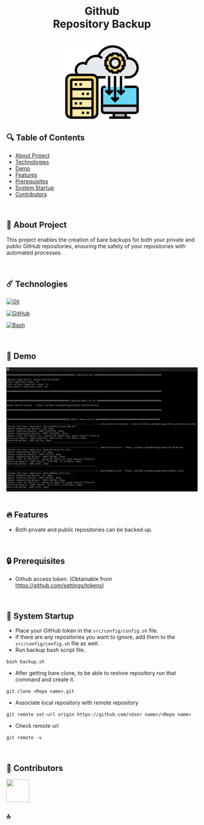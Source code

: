 <h1 id="top" align="center">Github <br/> Repository Backup</h1> 

<br>

<div align="center">
    <img width=200 src="assets/favicon.png">
</div>

## 🔍 Table of Contents

- [About Project](#intro)
- [Technologies](#technologies)
- [Demo](#demo)
- [Features](#features)
- [Prerequisites](#prerequisites)
- [System Startup](#system-startup)
- [Contributors](#contributors)

<br/>

<h2 id="intro">📌 About Project</h2> 

This project enables the creation of bare backups for both your private and public GitHub repositories, ensuring the safety of your repositories with automated processes.

<br/>

<h2 id="technologies">☄️ Technologies</h2>

[![Git](https://img.shields.io/badge/GIT-E44C30?style=for-the-badge&logo=git&logoColor=white)](https://git-scm.com/)

[![GitHub](https://img.shields.io/badge/github-%23121011.svg?style=for-the-badge&logo=github&logoColor=white)](https://github.com/ahmettoguz)

[![Bash](https://img.shields.io/badge/Shell_Script-121011?style=for-the-badge&logo=gnu-bash&logoColor=white)](https://www.gnu.org/software/bash/)

<br/>

<h2 id="demo">🎥 Demo</h2> 

<div>
    <img width=1000 src="assets/demo.png">
</div>

<br/>

<h2 id="features">🔥 Features</h2>

* Both private and public repositories can be backed up.
  
<br/>

<h2 id="prerequisites">🔒 Prerequisites</h2> 

* Github access token. (Obtainable from https://github.com/settings/tokens)

<br/>


<h2 id="system-startup">🚀 System Startup</h2> 

* Place your GitHub token in the `src/config/config.sh` file.
* If there are any repositories you want to ignore, add them to the `src/config/config.sh` file as well.
* Run backup bash script file.

```
bash backup.sh
```

* After getting bare clone, to be able to restore repository run that command and create it.

```
git clone <Repo name>.git
```

* Associate local repository with remote repository

```
git remote set-url origin https://github.com/<User name>/<Repo name>
```

* Check remote url

```
git remote -v
```

<br/>

<h2 id="contributors">👥 Contributors</h2> 

<a href="https://github.com/ahmettoguz" target="_blank"><img width=60 height=60 src="https://avatars.githubusercontent.com/u/101711642?v=4"></a> 

### [🔝](#top)
